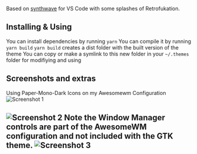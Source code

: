 Based on [synthwave](https://github.com/robb0wen/synthwave-vscode) for VS Code with some splashes of Retrofukation.

## Installing & Using

You can install dependencies by running ```yarn```
You can compile it by running ```yarn build```
```yarn build``` creates a dist folder with the built version of the theme
You can copy or make a symlink to this new folder in your ```~/.themes``` folder for modifiying and using

## Screenshots and extras
Using Paper-Mono-Dark Icons on my Awesomewm Configuration
![Screenshot 1](./assets/screenshots/1.png)

![Screenshot 2](./assets/screenshots/2.png)
**Note** the Window Manager controls are part of the AwesomeWM configuration and not included with the GTK theme.
![Screenshot 3](./assets/screenshots/3.png)
---
